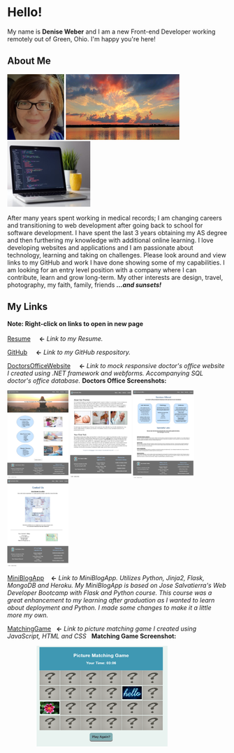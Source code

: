 # Hello! 

My name is **Denise Weber** and I am a new Front-end Developer working remotely out of Green, Ohio. I'm happy you're here! 

## About Me
<p float="center">
<img src="/images/me.png" width="130" height="150"> 
<img src="images/sunset.png" width="260" height="150" >
<img src="images/laptop.jpg" width="190" height="150">
</p>

After many years spent working in medical records; I am changing careers and transitioning to web development after going back to school for software development. I have spent the last 3 years obtaining my AS degree and then furthering my knowledge with additional online learning. I love developing websites and applications and I am passionate about technology, learning and taking on challenges. Please look around and view links to my GitHub and work I have done showing some of my capabilities. I am looking for an entry level position with a company where I can contribute, learn and grow long-term.  My other interests are design, travel, photography, my faith, family, friends **_...and sunsets!_**
<br>
## My Links
**Note: Right-click on links to open in new page**<br><br>
[Resume](/images/Resume.png) &nbsp; &nbsp; **&#8592;** _Link to my Resume._

[GitHub](http://github.com/dweber0001) &nbsp; &nbsp; **&#8592;** _Link to my GitHub respository._

[DoctorsOfficeWebsite](http://yourdoctorsoffice2021.azurewebsites.net) &nbsp; &nbsp; **&#8592;** _Link to mock responsive doctor's office website I created using .NET framework and webforms. Accompanying SQL doctor's office database._  **Doctors Office Screenshots:**

<p float="center">
  <img src="/images/home.png" width="140" height="200"> 
  <img src="/images/about.png" width="140" height="200"> 
  <img src="/images/services.png" width="140" height="200"> 
  <img src="/images/contact.png" width="140" height="200"> 
  </p>

[MiniBlogApp](http://dweber-microblog-app.herokuapp.com) &nbsp;&nbsp; **&#8592;** _Link to MiniBlogApp. Utilizes Python, Jinja2, Flask, MongoDB and Heroku. My MiniBlogApp is based on Jose Salvatierra's Web Developer Bootcamp with Flask and Python course. This course was a great enhancement to my learning after graduation as I wanted to learn about deployment and Python. I made some changes to make it a little more my own._

[MatchingGame](https://dweber0001.github.io/matchGame)&nbsp;&nbsp; **&#8592;** _Link to picture matching game I created using JavaScript, HTML and CSS_ &nbsp; **Matching Game Screenshot:**

<p float="center">
 &nbsp;&nbsp;&nbsp;&nbsp;&nbsp;&nbsp;&nbsp;&nbsp;&nbsp;&nbsp;&nbsp;&nbsp;&nbsp;&nbsp;&nbsp;&nbsp; <img src="/images/PictureMatchingGameJavaScript.PNG" width="300" height="230"> 
 </p>
 <br><br>


